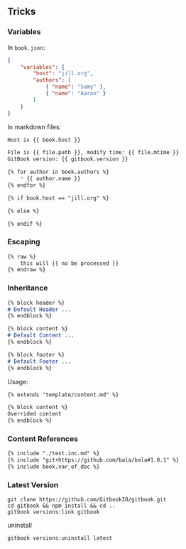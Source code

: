 ## Tricks

### Variables

In `book.json`:

```json
{
    "variables": {
        "host": "jill.org",
        "authors": [
            { "name": "Samy" },
            { "name": "Aaron" }
        ]
    }
}
```

In markdown files:

```md
Host is {{ book.host }}

File is {{ file.path }}, modify time: {{ file.mtime }}
GitBook version: {{ gitbook.version }}

{% for author in book.authors %}
    * {{ author.name }}
{% endfor %}

{% if book.host == "jill.org" %}

{% else %}

{% endif %}
```

### Escaping

```md
{% raw %}
    this will {{ no be processed }}
{% endraw %}
```

### Inheritance

```md
{% block header %}
# Default Header ...
{% endblock %}

{% block content %}
# Default Content ...
{% endblock %}

{% block footer %}
# Default Footer ...
{% endblock %}
```

Usage:

```md
{% extends "template/content.md" %}

{% block content %}
Overrided content
{% endblock %}
```

### Content References

```md
{% include "./test.inc.md" %}
{% include "git+https://github.com/bala/bala#1.0.1" %}
{% include book.var_of_doc %}
```

### Latest Version

```shell
git clone https://github.com/GitbookIO/gitbook.git
cd gitbook && npm install && cd ..
gitbook versions:link gitbook
```

uninstall

```shell
gitbook versions:uninstall latest
```

